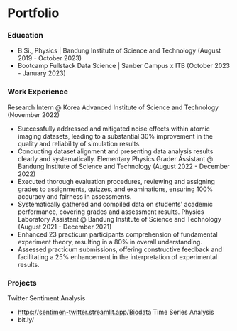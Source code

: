 # Portfolio

### Education
- B.Si., Physics | Bandung Institute of Science and Technology (August 2019 - October 2023)
- Bootcamp Fullstack Data Science | Sanber Campus x ITB (October 2023 - January 2023)

### Work Experience
Research Intern @ Korea Advanced Institute of Science and Technology (November 2022)
- Successfully addressed and mitigated noise effects within atomic imaging datasets, leading to a substantial 30% improvement in the quality and reliability of simulation results.
- Conducting dataset alignment and presenting data analysis results clearly and systematically.
Elementary Physics Grader Assistant @ Bandung Institute of Science and Technology (August 2022 - December 2022)
- Executed thorough evaluation procedures, reviewing and assigning grades to assignments, quizzes, and examinations, ensuring 100% accuracy and fairness in assessments.
- Systematically gathered and compiled data on students' academic performance, covering grades and assessment results.
Physics Laboratory Assistant @ Bandung Institute of Science and Technology (August 2021 - December 2021)
- Enhanced 23 practicum participants comprehension of fundamental experiment theory, resulting in a 80%  in overall understanding.
- Assessed practicum submissions, offering constructive feedback and facilitating a 25% enhancement in the interpretation of experimental results.

### Projects
Twitter Sentiment Analysis
- https://sentimen-twitter.streamlit.app/Biodata
Time Series Analysis
- bit.ly/






